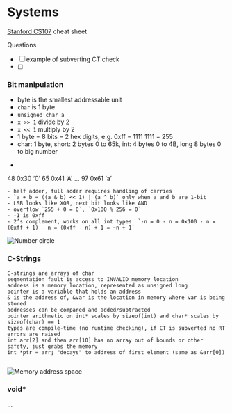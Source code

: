 # Systems
[Stanford CS107](http://cs107.stanford.edu/) cheat sheet

Questions
- [ ] example of subverting CT check
- [ ] 

### Bit manipulation
- byte is the smallest addressable unit
- `char` is 1 byte
- `unsigned char a`
- `x >> 1` divide by 2
- `x << 1` multiply by 2
- 1 byte = 8 bits = 2 hex digits, e.g. 0xff = 1111 1111 = 255
- char: 1 byte, short: 2 bytes 0 to 65k, int: 4 bytes 0 to 4B, long 8 bytes 0 to big number
- ```ASCII
48    0x30    ‘0’
65    0x41    ‘A'
...
97    0x61    ‘a’
```
- half adder, full adder requires handling of carries
- `a + b = ((a & b) << 1) | (a ^ b)` only when a and b are 1-bit
- LSB looks like XOR, next bit looks like AND
- overflow `255 + 0 = 0`, `0x100 % 256 = 0`
- -1 is 0xff
- 2’s complement, works on all int types  `-n = 0 - n = 0x100 - n = (0xff + 1) - n = (0xff - n) + 1 = ~n + 1`
```

![Number circle](https://ilyasbek.files.wordpress.com/2011/06/num_clk-21.gif?w=438&zoom=2)

### C-Strings
```
C-strings are arrays of char
segmentation fault is access to INVALID memory location
address is a memory location, represented as unsigned long
pointer is a variable that holds an address
& is the address of, &var is the location in memory where var is being stored
addresses can be compared and added/subtracted
pointer arithmetic on int* scales by sizeof(int) and char* scales by sizeof(char) == 1
types are compile-time (no runtime checking), if CT is subverted no RT errors are raised
int arr[2] and then arr[10] has no array out of bounds or other safety, just grabs the memory
int *ptr = arr; "decays" to address of first element (same as &arr[0])


```
![Memory address space](https://i.stack.imgur.com/CvITh.png)

### void*
...
